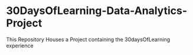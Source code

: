 # 30DaysOfLearning-Data-Analytics-Project
This Repository Houses a Project containing the 30daysOfLearning experience
